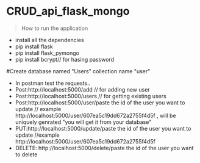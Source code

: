# CRUD_api_flask_mongo

>How to run the application
* install all the dependencies
* pip install flask
* pip install flask_pymongo
* pip install bcrypt// for hasing password

#Create database named "Users" collection name "user"

* In postman test the requests..
* Post:http://localhost:5000/add // for adding new user
* Post:http://localhost:5000/users // for getting existing users
* Post:http://localhost:5000/user/paste the id of the user you want to update // example http://localhost:5000/user/607ea5c19dd672a2755f4d5f , will be uniquely genrated "you will get it from your database"
* PUT:http://localhost:5000/update/paste the id of the user you want to update //example http://localhost:5000/user/607ea5c19dd672a2755f4d5f
* DELETE: http://localhost:5000/delete/paste the id of the user you want to delete
